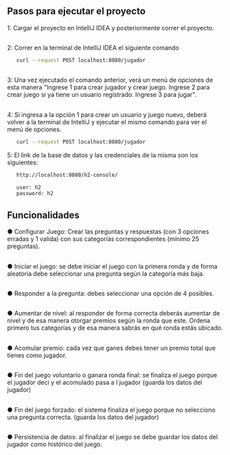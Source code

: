 ## Pasos para ejecutar el proyecto
1: Cargar el proyecto en IntelliJ IDEA y posteriormente correr el proyecto.
##
2: Correr en la terminal de IntelliJ IDEA el siguiente comando

```bash
   curl --request POST localhost:8080/jugador
```
 ##
3: Una vez ejecutado el comando anterior, verá un menú de opciones de esta manera "Ingrese 1 para crear jugador y crear juego. Ingrese 2 para crear juego si ya tiene un usuario registrado. Ingrese 3 para jugar". 
##
4: Si ingresa a la opción 1 para crear un usuario y juego nuevo, deberá volver a la terminal de IntelliJ y ejecutar el mismo comando para ver el menú de opciones.
```bash
   curl --request POST localhost:8080/jugador
```
5: El link de la base de datos y las credenciales de la misma son los siguientes:
```bash
   http://localhost:8080/h2-console/

   user: h2
   password: h2
```
## Funcionalidades
● Configurar Juego: Crear las preguntas y respuestas (con 3 opciones erradas y 1
valida) con sus categorías correspondientes (mínimo 25 preguntas).
##
● Iniciar el juego: se debe iniciar el juego con la primera ronda y de forma aleatoria debe
seleccionar una pregunta según la categoría más baja.
##
● Responder a la pregunta: debes seleccionar una opción de 4 posibles.
##
● Aumentar de nivel: al responder de forma correcta deberás aumentar de nivel y de esa
manera otorgar premios según la ronda que este. Ordena primero tus categorías y de
esa manera sabrás en qué ronda estás ubicado.
##
● Acomular premio: cada vez que ganes debes tener un premio total que tienes como
jugador.
##
● Fin del juego voluntario o ganara ronda final: se finaliza el juego porque el jugador
deci y el acomulado pasa a l jugador (guarda los datos del jugador)
##
● Fin del juego forzado: el sistema finaliza el juego porque no selecciono una pregunta
correcta. (guarda los datos del jugador)
##
● Persistencia de datos: al finalizar el juego se debe guardar los datos del jugador como
histórico del juego.  
